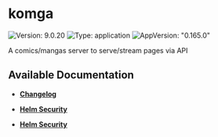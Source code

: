 # komga

![Version: 9.0.20](https://img.shields.io/badge/Version-9.0.20-informational?style=flat-square) ![Type: application](https://img.shields.io/badge/Type-application-informational?style=flat-square) ![AppVersion: "0.165.0"](https://img.shields.io/badge/AppVersion-"0.165.0"-informational?style=flat-square)

A comics/mangas server to serve/stream pages via API

## Available Documentation

- [**Changelog**](CHANGELOG)

- [**Helm Security**](container-security)

- [**Helm Security**](helm-security)

